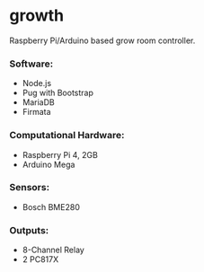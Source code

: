 # growth
Raspberry Pi/Arduino based grow room controller.

### Software:
* Node.js
* Pug with Bootstrap
* MariaDB
* Firmata

### Computational Hardware: 
* Raspberry Pi 4, 2GB
* Arduino Mega

### Sensors:
* Bosch BME280

### Outputs:
* 8-Channel Relay
* 2 PC817X
